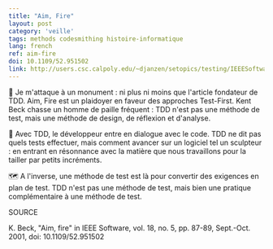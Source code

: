 ```yaml
---
title: "Aim, Fire"
layout: post
category: 'veille'
tags: methods codesmithing histoire-informatique
lang: french
ref: aim-fire
doi: 10.1109/52.951502
link: http://users.csc.calpoly.edu/~djanzen/setopics/testing/IEEESoftwareBeck.pdf
---
```


🤯 Je m'attaque à un monument : ni plus ni moins que l'article fondateur de TDD. Aim, Fire est un plaidoyer en faveur des approches Test-First. Kent Beck chasse un homme de paille fréquent : TDD n'est pas une méthode de test, mais une méthode de design, de réflexion et d'analyse.

🗿 Avec TDD, le développeur entre en dialogue avec le code. TDD ne dit pas quels tests effectuer, mais comment avancer sur un logiciel tel un sculpteur : en entrant en résonnance avec la matière que nous travaillons pour la tailler par petits incréments.

🗺️ A l'inverse, une méthode de test est là pour convertir des exigences en plan de test. TDD n'est pas une méthode de test, mais bien une pratique complémentaire à une méthode de test.

SOURCE

K. Beck, "Aim, fire" in IEEE Software, vol. 18, no. 5, pp. 87-89, Sept.-Oct. 2001, doi: 10.1109/52.951502